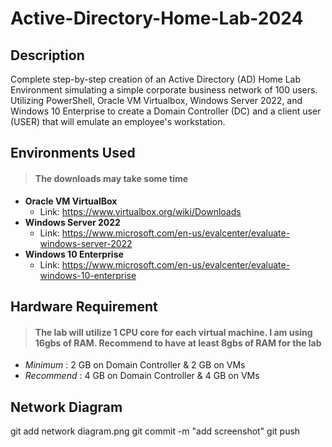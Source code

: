 # Active-Directory-Home-Lab-2024

## Description

Complete step-by-step creation of an Active Directory (AD) Home Lab Environment simulating a simple corporate business network of 100 users. Utilizing PowerShell, Oracle VM Virtualbox, Windows Server 2022, and Windows 10 Enterprise to create a Domain Controller (DC) and a client user (USER) that will emulate an employee's workstation.

## Environments Used
>#### The downloads may take some time
- **Oracle VM VirtualBox**
  - Link: https://www.virtualbox.org/wiki/Downloads
- **Windows Server 2022**
  - Link: https://www.microsoft.com/en-us/evalcenter/evaluate-windows-server-2022
- **Windows 10 Enterprise**
  - Link: https://www.microsoft.com/en-us/evalcenter/evaluate-windows-10-enterprise

## Hardware Requirement
>#### The lab will utilize 1 CPU core for each virtual machine. I am using 16gbs of RAM. Recommend to have at least 8gbs of RAM for the lab

- *Minimum* : 2 GB on Domain Controller & 2 GB on VMs
- *Recommend* : 4 GB on Domain Controller & 4 GB on VMs

## Network Diagram
git add network diagram.png
git commit -m "add screenshot"
git push
